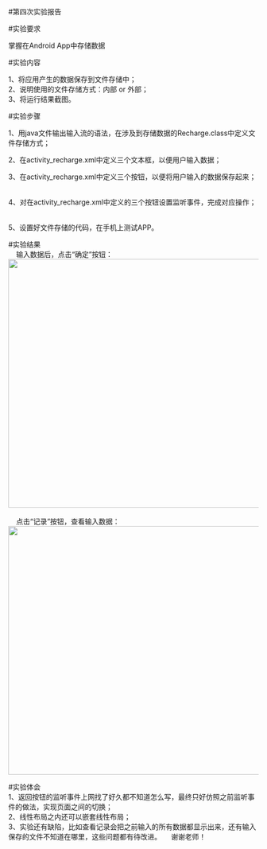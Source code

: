 #第四次实验报告

#实验要求    
    
掌握在Android App中存储数据       

#实验内容   
   
1、将应用产生的数据保存到文件存储中；     
2、说明使用的文件存储方式：内部 or 外部；     
3、将运行结果截图。     

#实验步骤

1、用java文件输出输入流的语法，在涉及到存储数据的Recharge.class中定义文件存储方式；     
     
2、在activity_recharge.xml中定义三个文本框，以便用户输入数据；          
    
3、在activity_recharge.xml中定义三个按钮，以便将用户输入的数据保存起来；          

4、对在activity_recharge.xml中定义的三个按钮设置监听事件，完成对应操作；                  
       
5、设置好文件存储的代码，在手机上测试APP。      

#实验结果        
     
输入数据后，点击“确定”按钮：     
<img width="800" height="500" src="https://raw.githubusercontent.com/GeekLee1998/android-labs-2018/master/soft1612070501311/labpicture/lab5-1.png"/>    
           
点击“记录”按钮，查看输入数据：            
<img width="800" height="500" src="https://raw.githubusercontent.com/GeekLee1998/android-labs-2018/master/soft1612070501311/labpicture/lab5-2.png"/>       
             
#实验体会      
1、返回按钮的监听事件上网找了好久都不知道怎么写，最终只好仿照之前监听事件的做法，实现页面之间的切换；      
2、线性布局之内还可以嵌套线性布局；    
3、实验还有缺陷，比如查看记录会把之前输入的所有数据都显示出来，还有输入保存的文件不知道在哪里，这些问题都有待改进。         
谢谢老师！     




